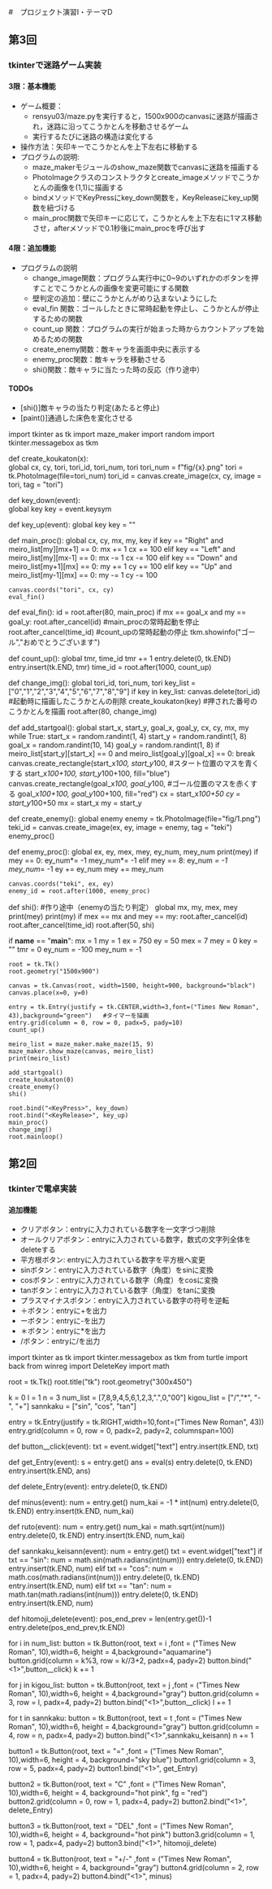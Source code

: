 #　プロジェクト演習I・テーマD
## 第3回
### tkinterで迷路ゲーム実装
#### 3限：基本機能
- ゲーム概要：
    - rensyu03/maze.pyを実行すると，1500x900のcanvasに迷路が描画され，迷路に沿ってこうかとんを移動させるゲーム
    - 実行するたびに迷路の構造は変化する
- 操作方法：矢印キーでこうかとんを上下左右に移動する
- プログラムの説明:
    - maze_makerモジュールのshow_maze関数でcanvasに迷路を描画する
    - PhotoImageクラスのコンストラクタとcreate_imageメソッドでこうかとんの画像を(1,1)に描画する
    - bindメソッドでKeyPressにkey_down関数を，KeyReleaseにkey_up関数を紐づける
    - main_proc関数で矢印キーに応じて，こうかとんを上下左右に1マス移動させ，afterメソッドで0.1秒後にmain_procを呼び出す
#### 4限：追加機能
- プログラムの説明
    - change_image関数：プログラム実行中に0~9のいずれかのボタンを押すことでこうかとんの画像を変更可能にする関数
    - 壁判定の追加：壁にこうかとんがめり込まないようにした
    - eval_fin 関数：ゴールしたときに常時起動を停止し、こうかとんが停止するための関数
    - count_up 関数：プログラムの実行が始まった時からカウントアップを始めるための関数
    - create_enemy関数：敵キャラを画面中央に表示する
    - enemy_proc関数：敵キャラを移動させる
    - shi()関数：敵キャラに当たった時の反応（作り途中）
#### TODOs
- [shi()]敵キャラの当たり判定(あたると停止)
- [paint()]通過した床色を変化させる


import tkinter as tk
import maze_maker
import random
import tkinter.messagebox as tkm

def create_koukaton(x):                                                    
    global cx, cy, tori, tori_id, tori_num, tori
    tori_num = f"fig/{x}.png"
    tori = tk.PhotoImage(file=tori_num)
    tori_id = canvas.create_image(cx, cy, image = tori, tag = "tori")

def key_down(event):                                                           
    global key
    key = event.keysym

def key_up(event):
    global key
    key = ""

def main_proc():
    global cx, cy, mx, my, key
    if key == "Right" and meiro_list[my][mx+1] == 0:
        mx += 1
        cx += 100
    elif key == "Left" and meiro_list[my][mx-1] == 0:
        mx -= 1
        cx -= 100
    elif key == "Down" and meiro_list[my+1][mx] == 0:
        my += 1
        cy += 100
    elif key == "Up" and meiro_list[my-1][mx] == 0:
        my -= 1
        cy -= 100

    canvas.coords("tori", cx, cy)
    eval_fin()

def eval_fin():
    id = root.after(80, main_proc)
    if mx == goal_x and my == goal_y:
        root.after_cancel(id)                           #main_procの常時起動を停止
        root.after_cancel(time_id)                      #count_upの常時起動の停止
        tkm.showinfo("ゴール","おめでとうございます")

def count_up():
    global tmr, time_id
    tmr += 1
    entry.delete(0, tk.END)
    entry.insert(tk.END, tmr)
    time_id = root.after(1000, count_up)

def change_img():
    global tori_id, tori_num, tori
    key_list = ["0","1","2","3","4","5","6","7","8","9"]
    if key in key_list:
        canvas.delete(tori_id)                                  #起動時に描画したこうかとんの削除
        create_koukaton(key)                                    #押された番号のこうかとんを描画
    root.after(80, change_img)

def add_startgoal():
    global start_x, start_y, goal_x, goal_y, cx, cy, mx, my
    while True:
        start_x = random.randint(1, 4)
        start_y = random.randint(1, 8)
        goal_x = random.randint(10, 14)
        goal_y = random.randint(1, 8)
        if meiro_list[start_y][start_x] == 0 and meiro_list[goal_y][goal_x] == 0:
            break
    canvas.create_rectangle(start_x*100, start_y*100,                                       #スタート位置のマスを青くする
    start_x*100+100, start_y*100+100, fill="blue")
    canvas.create_rectangle(goal_x*100, goal_y*100,                                         #ゴール位置のマスを赤くする
    goal_x*100+100, goal_y*100+100, fill="red")
    cx = start_x*100+50
    cy = start_y*100+50
    mx = start_x
    my = start_y
                                            
def create_enemy():
    global enemy
    enemy = tk.PhotoImage(file="fig/1.png")
    teki_id = canvas.create_image(ex, ey, image = enemy, tag = "teki")
    enemy_proc()

def enemy_proc():
    global ex, ey, mex, mey, ey_num, mey_num
    print(mey)
    if mey == 0:
        ey_num*= -1
        mey_num*= -1
    elif mey == 8:
        ey_num *= -1
        mey_num*= -1
    ey += ey_num
    mey += mey_num

    canvas.coords("teki", ex, ey)
    enemy_id = root.after(1000, enemy_proc)

def shi():     #作り途中（enemyの当たり判定）
    global mx, my, mex, mey
    print(mey)
    print(my)
    if mex == mx and mey == my:
        root.after_cancel(id)                          
        root.after_cancel(time_id) 
        root.after(50, shi)


if __name__ == "__main__":
    mx = 1
    my = 1
    ex = 750
    ey = 50
    mex = 7
    mey = 0
    key = ""
    tmr = 0
    ey_num = -100
    mey_num = -1

    root = tk.Tk()
    root.geometry("1500x900")

    canvas = tk.Canvas(root, width=1500, height=900, background="black")
    canvas.place(x=0, y=0)

    entry = tk.Entry(justify = tk.CENTER,width=3,font=("Times New Roman", 43),background="green")   #タイマーを描画
    entry.grid(column = 0, row = 0, padx=5, pady=10)
    count_up()

    meiro_list = maze_maker.make_maze(15, 9)
    maze_maker.show_maze(canvas, meiro_list)
    print(meiro_list)

    add_startgoal()
    create_koukaton(0)
    create_enemy()
    shi()

    root.bind("<KeyPress>", key_down)
    root.bind("<KeyRelease>", key_up)
    main_proc()
    change_img()
    root.mainloop()


## 第2回
### tkinterで電卓実装
#### 追加機能
- クリアボタン：entryに入力されている数字を一文字づつ削除
- オールクリアボタン：entryに入力されている数字，数式の文字列全体をdeleteする
- 平方根ボタン: entryに入力されている数字を平方根へ変更
- sinボタン：entryに入力されている数字（角度）をsinに変換
- cosボタン：entryに入力されている数字（角度）をcosに変換
- tanボタン：entryに入力されている数字（角度）をtanに変換
- プラスマイナスボタン：entryに入力されている数字の符号を逆転
- ＋ボタン：entryに+を出力
- ーボタン：entryに-を出力
- ＊ボタン：entryに*を出力
- /ボタン：entryに/を出力

import tkinter as tk
import tkinter.messagebox as tkm
from turtle import back
from winreg import DeleteKey
import math

root = tk.Tk()
root.title("tk")
root.geometry("300x450")

k = 0
l = 1
n = 3
num_list = [7,8,9,4,5,6,1,2,3,".",0,"00"]
kigou_list = ["/","*", "-", "+"]
sannkaku = ["sin", "cos", "tan"]

entry = tk.Entry(justify = tk.RIGHT,width=10,font=("Times New Roman", 43))
entry.grid(column = 0, row = 0, padx=2, pady=2, columnspan=100)

def button__click(event):
    txt = event.widget["text"]
    entry.insert(tk.END, txt)

def get_Entry(event):
    s = entry.get()
    ans = eval(s)
    entry.delete(0, tk.END)
    entry.insert(tk.END, ans)

def delete_Entry(event):
    entry.delete(0, tk.END)

def minus(event):
    num = entry.get()
    num_kai = -1 * int(num)
    entry.delete(0, tk.END)
    entry.insert(tk.END, num_kai)

def ruto(event):
    num = entry.get()
    num_kai = math.sqrt(int(num))
    entry.delete(0, tk.END)
    entry.insert(tk.END, num_kai)

def sannkaku_keisann(event):
    num = entry.get()
    txt = event.widget["text"]
    if txt == "sin":
        num = math.sin(math.radians(int(num)))
        entry.delete(0, tk.END)
        entry.insert(tk.END, num)
    elif txt == "cos":
        num = math.cos(math.radians(int(num)))
        entry.delete(0, tk.END)
        entry.insert(tk.END, num)
    elif txt == "tan":
        num = math.tan(math.radians(int(num)))
        entry.delete(0, tk.END)
        entry.insert(tk.END, num)

def hitomoji_delete(event):
    pos_end_prev = len(entry.get())-1
    entry.delete(pos_end_prev,tk.END)


for i in num_list:
    button = tk.Button(root, text = i ,font = ("Times New Roman", 10),width=6, height = 4,background="aquamarine")
    button.grid(column = k%3, row = k//3+2, padx=4, pady=2)
    button.bind("<1>",button__click)
    k += 1

for j in kigou_list:
    button = tk.Button(root, text = j ,font = ("Times New Roman", 10),width=6, height = 4,background="gray")
    button.grid(column = 3, row = l, padx=4, pady=2)
    button.bind("<1>",button__click)
    l += 1

for t in sannkaku:
    button = tk.Button(root, text = t ,font = ("Times New Roman", 10),width=6, height = 4,background="gray")
    button.grid(column = 4, row = n, padx=4, pady=2)
    button.bind("<1>",sannkaku_keisann)
    n += 1

button1 = tk.Button(root, text = "=" ,font = ("Times New Roman", 10),width=6, height = 4, background="sky blue")
button1.grid(column = 3, row = 5, padx=4, pady=2)
button1.bind("<1>", get_Entry)

button2 = tk.Button(root, text = "C" ,font = ("Times New Roman", 10),width=6, height = 4, background="hot pink", fg = "red")
button2.grid(column = 0, row = 1, padx=4, pady=2)
button2.bind("<1>", delete_Entry)

button3 = tk.Button(root, text = "DEL" ,font = ("Times New Roman", 10),width=6, height = 4, background="hot pink")
button3.grid(column = 1, row = 1, padx=4, pady=2)
button3.bind("<1>", hitomoji_delete)

button4 = tk.Button(root, text = "+/-" ,font = ("Times New Roman", 10),width=6, height = 4, background="gray")
button4.grid(column = 2, row = 1, padx=4, pady=2)
button4.bind("<1>", minus)

